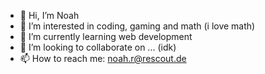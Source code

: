- 👋 Hi, I’m Noah
- 👀 I’m interested in coding, gaming and math (i love math)
- 🌱 I’m currently learning web development
- 💞️ I’m looking to collaborate on ... (idk)
- 📫 How to reach me: noah.r@rescout.de

<!---
NoahRado/NoahRado is a ✨ special ✨ repository because its `README.md` (this file) appears on your GitHub profile.
You can click the Preview link to take a look at your changes.
--->

